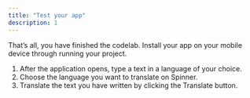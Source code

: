```yaml
---
title: "Test your app"
description: 1
---
```

That’s all, you have finished the codelab. Install your app on your mobile device through running your project.

1. After the application opens, type a text in a language of your choice.
2. Choose the language you want to translate on Spinner.
3. Translate the text you have written by clicking the Translate button.

